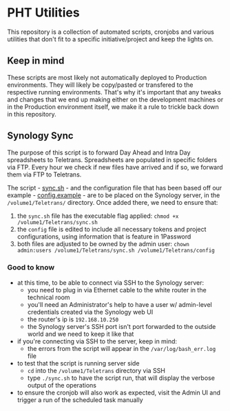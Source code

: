 # PHT Utilities

This repository is a collection of automated scripts, cronjobs and various utilities that don't fit to a specific initiative/project and keep the lights on.

## Keep in mind

These scripts are most likely not automatically deployed to Production environments. They will likely be copy/pasted or transfered to the respective running environments. That's why it's important that any tweaks and changes that we end up making either on the development machines or in the Production environment itself, we make it a rule to trickle back down in this repository.

## Synology Sync

The purpose of this script is to forward Day Ahead and Intra Day spreadsheets to Teletrans. Spreadsheets are populated in specific folders via FTP. Every hour we check if new files have arrived and if so, we forward them via FTP to Teletrans.

The script - [sync.sh](synology/sync.sh) - and the configuration file that has been based off our example - [config.example](synology/config.example) - are to be placed on the Synology server, in the `/volume1/Teletrans/` directory. Once added there, we need to ensure that:

1. the `sync.sh` file has the executable flag applied: `chmod +x /volume1/Teletrans/sync.sh`
2. the `config` file is edited to include all necessary tokens and project configurations, using information that is feature in 1Password
3. both files are adjusted to be owned by the admin user: `chown admin:users /volume1/Teletrans/sync.sh /volume1/Teletrans/config`

### Good to know

- at this time, to be able to connect via SSH to the Synology server:
  - you need to plug in via Ethernet cable to the white router in the technical room
  - you'll need an Administrator's help to have a user w/ admin-level credentials created via the Synology web UI
  - the router's ip is `192.168.10.250`
  - the Synology server's SSH port isn't port forwarded to the outside world and we need to keep it like that
- if you're connecting via SSH to the server, keep in mind:
  - the errors from the script will appear in the `/var/log/bash_err.log` file
- to test that the script is running server side
  - `cd` into the `/volume1/Teletrans` directory via SSH
  - type `./sync.sh` to have the script run, that will display the verbose output of the operations
- to ensure the cronjob will also work as expected, visit the Admin UI and trigger a run of the scheduled task manually
